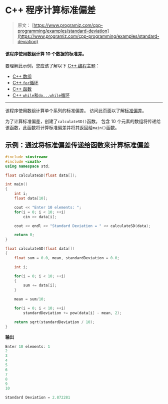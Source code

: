 # C++ 程序计算标准偏差

> 原文： [https://www.programiz.com/cpp-programming/examples/standard-deviation](https://www.programiz.com/cpp-programming/examples/standard-deviation)

#### 该程序使用数组计算 10 个数据的标准差。

要理解此示例，您应该了解以下 [C++ 编程](/cpp-programming "C++ tutorial")主题：

*   [C++ 数组](/cpp-programming/arrays)
*   [C++ `for`循环](/cpp-programming/for-loop) 
*   [C++ 函数](/cpp-programming/function)
*   [C++ `while`和`do...while`循环](/cpp-programming/do-while-loop)

* * *

该程序使用数组计算单个系列的标准偏差。 访问此页面以了解[标准偏差](http://www.mathsisfun.com/data/standard-deviation.html "Standard Deviation")。

为了计算标准偏差，创建了`calculateSD()`函数。 包含 10 个元素的数组将传递给该函数，此函数将计算标准偏差并将其返回给`main()`函数。

## 示例：通过将标准偏差传递给函数来计算标准偏差

```cpp
#include <iostream>
#include <cmath>
using namespace std;

float calculateSD(float data[]);

int main()
{
    int i;
    float data[10];

    cout << "Enter 10 elements: ";
    for(i = 0; i < 10; ++i)
        cin >> data[i];

    cout << endl << "Standard Deviation = " << calculateSD(data);

    return 0;
}

float calculateSD(float data[])
{
    float sum = 0.0, mean, standardDeviation = 0.0;

    int i;

    for(i = 0; i < 10; ++i)
    {
        sum += data[i];
    }

    mean = sum/10;

    for(i = 0; i < 10; ++i)
        standardDeviation += pow(data[i] - mean, 2);

    return sqrt(standardDeviation / 10);
} 
```

**输出**

```cpp
Enter 10 elements: 1
2
3
4
5
6
7
8
9
10

Standard Deviation = 2.872281 
```